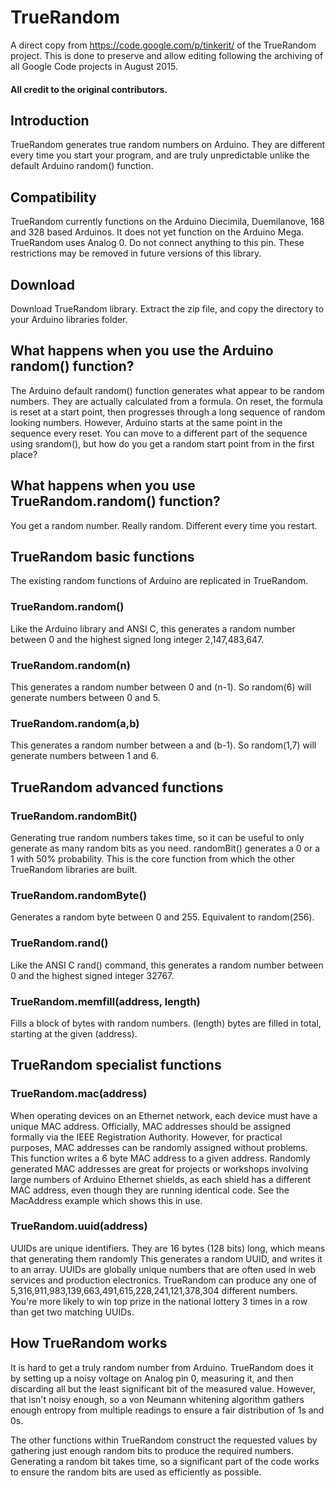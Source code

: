 # TrueRandom
A direct copy from https://code.google.com/p/tinkerit/ of the TrueRandom project.
This is done to preserve and allow editing following the archiving of all Google Code projects in August 2015.
#### All credit to the original contributors.

## Introduction
TrueRandom generates true random numbers on Arduino. They are different every time you start your program, and are truly unpredictable unlike the default Arduino random() function.

## Compatibility
TrueRandom currently functions on the Arduino Diecimila, Duemilanove, 168 and 328 based Arduinos. It does not yet function on the Arduino Mega. TrueRandom uses Analog 0. Do not connect anything to this pin. These restrictions may be removed in future versions of this library.

## Download
Download TrueRandom library. Extract the zip file, and copy the directory to your Arduino libraries folder.

## What happens when you use the Arduino random() function?
The Arduino default random() function generates what appear to be random numbers. They are actually calculated from a formula. On reset, the formula is reset at a start point, then progresses through a long sequence of random looking numbers. However, Arduino starts at the same point in the sequence every reset. You can move to a different part of the sequence using srandom(), but how do you get a random start point from in the first place?

## What happens when you use TrueRandom.random() function?
You get a random number. Really random. Different every time you restart.

## TrueRandom basic functions
The existing random functions of Arduino are replicated in TrueRandom.

### TrueRandom.random()
Like the Arduino library and ANSI C, this generates a random number between 0 and the highest signed long integer 2,147,483,647.

### TrueRandom.random(n)
This generates a random number between 0 and (n-1). So random(6) will generate numbers between 0 and 5.

### TrueRandom.random(a,b)
This generates a random number between a and (b-1). So random(1,7) will generate numbers between 1 and 6.

## TrueRandom advanced functions
### TrueRandom.randomBit()
Generating true random numbers takes time, so it can be useful to only generate as many random bits as you need. randomBit() generates a 0 or a 1 with 50% probability. This is the core function from which the other TrueRandom libraries are built.

### TrueRandom.randomByte()
Generates a random byte between 0 and 255. Equivalent to random(256).

### TrueRandom.rand()
Like the ANSI C rand() command, this generates a random number between 0 and the highest signed integer 32767.

### TrueRandom.memfill(address, length)
Fills a block of bytes with random numbers. (length) bytes are filled in total, starting at the given (address).

## TrueRandom specialist functions
### TrueRandom.mac(address)
When operating devices on an Ethernet network, each device must have a unique MAC address. Officially, MAC addresses should be assigned formally via the IEEE Registration Authority. However, for practical purposes, MAC addresses can be randomly assigned without problems. This function writes a 6 byte MAC address to a given address. Randomly generated MAC addresses are great for projects or workshops involving large numbers of Arduino Ethernet shields, as each shield has a different MAC address, even though they are running identical code. See the MacAddress example which shows this in use.

### TrueRandom.uuid(address)
UUIDs are unique identifiers. They are 16 bytes (128 bits) long, which means that generating them randomly This generates a random UUID, and writes it to an array. UUIDs are globally unique numbers that are often used in web services and production electronics. TrueRandom can produce any one of 5,316,911,983,139,663,491,615,228,241,121,378,304 different numbers. You're more likely to win top prize in the national lottery 3 times in a row than get two matching UUIDs.

## How TrueRandom works
It is hard to get a truly random number from Arduino. TrueRandom does it by setting up a noisy voltage on Analog pin 0, measuring it, and then discarding all but the least significant bit of the measured value. However, that isn't noisy enough, so a von Neumann whitening algorithm gathers enough entropy from multiple readings to ensure a fair distribution of 1s and 0s.

The other functions within TrueRandom construct the requested values by gathering just enough random bits to produce the required numbers. Generating a random bit takes time, so a significant part of the code works to ensure the random bits are used as efficiently as possible.
